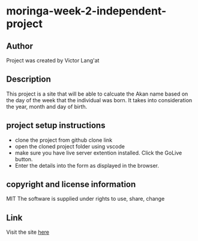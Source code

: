 # moringa-week-2-independent-project

## Author
Project was created by Victor Lang'at

## Description
This project is a site that will be able to calcuate the Akan name based on the day of the week that the individual was born. 
It takes into consideration the year, month and day of birth.

## project setup instructions
- clone the project from github clone link
- open the cloned project folder using vscode
- make sure you have live server extention installed. Click the GoLive button.
- Enter the details into the form as displayed in the browser. 



## copyright and license information
MIT
The software is supplied under rights to use, share, change

## Link
Visit the site [here](https://viktrine.github.io/moringa-week-2-independent-project)